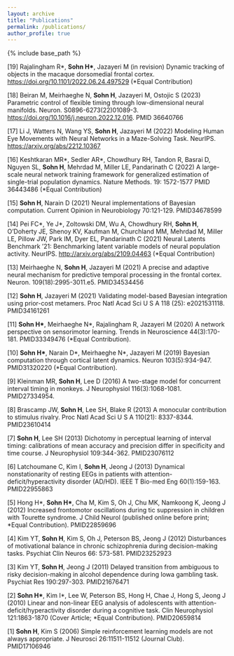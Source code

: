 ```yaml
---
layout: archive
title: "Publications"
permalink: /publications/
author_profile: true
---
```


{% include base_path %}

[19] Rajalingham R*, __Sohn H*__, Jazayeri M (in revision) Dynamic tracking of objects in the macaque dorsomedial frontal cortex. https://doi.org/10.1101/2022.06.24.497529 (*Equal Contribution)

[18] Beiran M, Meirhaeghe N, __Sohn H__, Jazayeri M, Ostojic S (2023) Parametric control of flexible timing through low-dimensional neural manifolds. Neuron. S0896-6273(22)01089-3. https://doi.org/10.1016/j.neuron.2022.12.016. PMID 36640766

[17] Li J, Watters N, Wang YS, __Sohn H__, Jazayeri M (2022) Modeling Human Eye Movements with Neural Networks in a Maze-Solving Task. NeurIPS. https://arxiv.org/abs/2212.10367

[16] Keshtkaran MR*, Sedler AR*, Chowdhury RH, Tandon R, Basrai D, Nguyen SL, __Sohn H__, Mehrdad M, Miller LE, Pandarinath C (2022) A large-scale neural network training framework for generalized estimation of single-trial population dynamics. Nature Methods. 19: 1572-1577 PMID 36443486 (*Equal Contribution)

[15] __Sohn H__, Narain D (2021) Neural implementations of Bayesian computation. Current Opinion in Neurobiology 70:121-129. PMID34678599

[14] Pei FC*, Ye J*, Zoltowski DM, Wu A, Chowdhury RH, __Sohn H__, O’Doherty JE, Shenoy KV, Kaufman M, Churchland MM, Mehrdad M, Miller LE, Pillow JW, Park IM, Dyer EL, Pandarinath C (2021) Neural Latents Benchmark ’21: Benchmarking latent variable models of neural population activity. NeurIPS. http://arxiv.org/abs/2109.04463 (*Equal Contribution)

[13] Meirhaeghe N, __Sohn H__, Jazayeri M (2021) A precise and adaptive neural mechanism for predictive temporal processing in the frontal cortex. Neuron. 109(18):2995-3011.e5. PMID34534456

[12] __Sohn H__, Jazayeri M (2021) Validating model-based Bayesian integration using prior-cost metamers. Proc Natl Acad Sci U S A 118 (25): e2021531118. PMID34161261

[11] __Sohn H*__, Meirhaeghe N*, Rajalingham R, Jazayeri M (2020) A network perspective on sensorimotor learning. Trends in Neuroscience 44(3):170-181. PMID33349476 (*Equal Contribution).

[10] __Sohn H*__, Narain D*, Meirhaeghe N*, Jazayeri M (2019) Bayesian computation through cortical latent dynamics. Neuron 103(5):934-947. PMID31320220 (*Equal Contribution).

[9] Kleinman MR, __Sohn H__, Lee D (2016) A two-stage model for concurrent interval timing in monkeys. J Neurophysiol 116(3):1068-1081. PMID27334954.

[8] Brascamp JW, __Sohn H__, Lee SH, Blake R (2013) A monocular contribution to stimulus rivalry. Proc Natl Acad Sci U S A 110(21): 8337-8344. PMID23610414

[7] __Sohn H__, Lee SH (2013) Dichotomy in perceptual learning of interval timing: calibrations of mean accuracy and precision differ in specificity and time course. J Neurophysiol 109:344-362. PMID23076112

[6] Latchoumane C, Kim I, __Sohn H__, Jeong J (2013) Dynamical nonstationarity of resting EEGs in patients with attention-deficit/hyperactivity disorder (AD/HD). IEEE T Bio-med Eng 60(1):159-163. PMID22955863

[5] Hong H*, __Sohn H*__, Cha M, Kim S, Oh J, Chu MK, Namkoong K, Jeong J (2012) Increased frontomotor oscillations during tic suppression in children with Tourette syndrome. J Child Neurol (published online before print; *Equal Contribution). PMID22859696

[4] Kim YT, __Sohn H__, Kim S, Oh J, Peterson BS, Jeong J (2012) Disturbances of motivational balance in chronic schizophrenia during decision-making tasks. Psychiat Clin Neuros 66: 573-581. PMID23252923

[3] Kim YT, __Sohn H__, Jeong J (2011) Delayed transition from ambiguous to risky decision-making in alcohol dependence during Iowa gambling task. Psychiat Res 190:297-303. PMID21676471

[2] __Sohn H*__, Kim I*, Lee W, Peterson BS, Hong H, Chae J, Hong S, Jeong J (2010) Linear and non-linear EEG analysis of adolescents with attention-deficit/hyperactivity disorder during a cognitive task. Clin Neurophysiol 121:1863-1870 (Cover Article; *Equal Contribution). PMID20659814

[1] __Sohn H__, Kim S (2006) Simple reinforcement learning models are not always appropriate. J Neurosci 26:11511-11512 (Journal Club). PMID17106946
